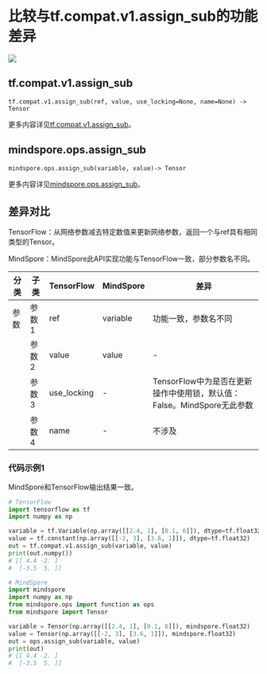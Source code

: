 # 比较与tf.compat.v1.assign_sub的功能差异

<a href="https://gitee.com/mindspore/docs/blob/master/docs/mindspore/source_zh_cn/note/api_mapping/tensorflow_diff/assign_sub.md" target="_blank"><img src="https://mindspore-website.obs.cn-north-4.myhuaweicloud.com/website-images/r2.0/resource/_static/logo_source.png"></a>

## tf.compat.v1.assign_sub

```text
tf.compat.v1.assign_sub(ref, value, use_locking=None, name=None) -> Tensor
```

更多内容详见[tf.compat.v1.assign_sub](https://tensorflow.google.cn/versions/r2.6/api_docs/python/tf/compat/v1/assign_sub)。

## mindspore.ops.assign_sub

```text
mindspore.ops.assign_sub(variable, value)-> Tensor
```

更多内容详见[mindspore.ops.assign_sub](https://www.mindspore.cn/docs/zh-CN/master/api_python/ops/mindspore.ops.assign_sub.html)。

## 差异对比

TensorFlow：从网络参数减去特定数值来更新网络参数，返回一个与ref具有相同类型的Tensor。

MindSpore：MindSpore此API实现功能与TensorFlow一致，部分参数名不同。

| 分类 | 子类 |TensorFlow | MindSpore | 差异 |
| --- | --- | --- | --- |---|
|参数 | 参数1 | ref | variable        | 功能一致，参数名不同           |
|  | 参数2 | value       | value          | - |
|  | 参数3 | use_locking       | -         | TensorFlow中为是否在更新操作中使用锁，默认值：False。MindSpore无此参数 |
|  | 参数4 | name | -           | 不涉及 |

### 代码示例1

MindSpore和TensorFlow输出结果一致。

```python
# TensorFlow
import tensorflow as tf
import numpy as np

variable = tf.Variable(np.array([[2.4, 1], [0.1, 6]]), dtype=tf.float32)
value = tf.constant(np.array([[-2, 3], [3.6, 1]]), dtype=tf.float32)
out = tf.compat.v1.assign_sub(variable, value)
print(out.numpy())
# [[ 4.4 -2. ]
#  [-3.5  5. ]]

# MindSpore
import mindspore
import numpy as np
from mindspore.ops import function as ops
from mindspore import Tensor

variable = Tensor(np.array([[2.4, 1], [0.1, 6]]), mindspore.float32)
value = Tensor(np.array([[-2, 3], [3.6, 1]]), mindspore.float32)
out = ops.assign_sub(variable, value)
print(out)
# [[ 4.4 -2. ]
#  [-3.5  5. ]]
```
